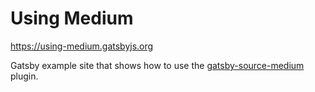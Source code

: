 # Using Medium

https://using-medium.gatsbyjs.org

Gatsby example site that shows how to use the
[gatsby-source-medium](https://github.com/gatsbyjs/gatsby/tree/master/packages/gatsby-source-medium)
plugin.
